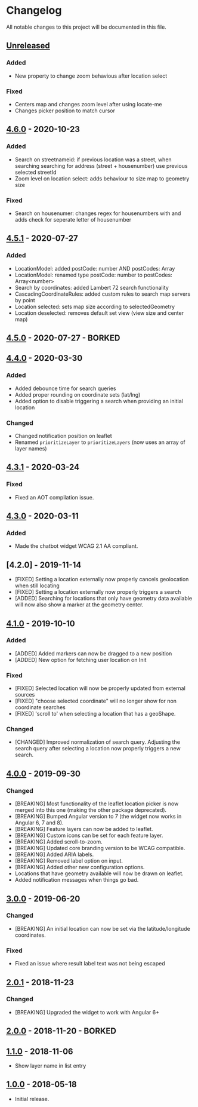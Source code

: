 # Changelog

All notable changes to this project will be documented in this file.

## [Unreleased]

<!--
"### Added" for new features.
"### Changed" for changes in existing functionality.
"### Deprecated" for soon-to-be removed features.
"### Removed" for now removed features.
"### Fixed" for any bug fixes.
"### Security" in case of vulnerabilities.
-->

### Added
- New property to change zoom behavious after location select

### Fixed
- Centers map and changes zoom level after using locate-me
- Changes picker position to match cursor 

## [4.6.0] - 2020-10-23

### Added
- Search on streetnameid: if previous location was a street, when searching searching for address (street + housenumber) use previous selected streetId
- Zoom level on location select: adds behaviour to size map to geometry size

### Fixed
- Search on housenumer: changes regex for housenumbers with and adds check for seperate letter of housenumber


## [4.5.1] - 2020-07-27

### Added
- LocationModel: added postCode: number AND postCodes: Array<number>
- LocationModel: renamed type postCode: number to postCodes: Array\<number>
- Search by coordinates: added Lambert 72 search functionality
- CascadingCoordinateRules: added custom rules to search map servers by point
- Location selected: sets map size according to selectedGeometry
- Location deselected: removes default set view (view size and center map)


## [4.5.0] - 2020-07-27 - BORKED


## [4.4.0] - 2020-03-30

### Added
- Added debounce time for search queries
- Added proper rounding on coordinate sets (lat/lng)
- Added option to disable triggering a search when providing an initial location

### Changed
- Changed notification position on leaflet
- Renamed `prioritizeLayer` to `prioritizeLayers` (now uses an array of layer names)


## [4.3.1] - 2020-03-24

### Fixed
- Fixed an AOT compilation issue.


## [4.3.0] - 2020-03-11

### Added
- Made the chatbot widget WCAG 2.1 AA compliant.


## [4.2.0] - 2019-11-14

- [FIXED] Setting a location externally now properly cancels geolocation when still locating
- [FIXED] Setting a location externally now properly triggers a search
- [ADDED] Searching for locations that only have geometry data available will now also show a marker at the geometry center.


## [4.1.0] - 2019-10-10

### Added
- [ADDED] Added markers can now be dragged to a new position
- [ADDED] New option for fetching user location on Init

### Fixed
- [FIXED] Selected location will now be properly updated from external sources
- [FIXED] "choose selected coordinate" will no longer show for non coordinate searches
- [FIXED] 'scroll to' when selecting a location that has a geoShape.

### Changed
- [CHANGED] Improved normalization of search query. Adjusting the search query after selecting a location now properly triggers a new search.


## [4.0.0] - 2019-09-30

### Changed
- [BREAKING] Most functionality of the leaflet location picker is now merged into this one (making the other package deprecated).
- [BREAKING] Bumped Angular version to 7 (the widget now works in Angular 6, 7 and 8).
- [BREAKING] Feature layers can now be added to leaflet.
- [BREAKING] Custom icons can be set for each feature layer.
- [BREAKING] Added scroll-to-zoom.
- [BREAKING] Updated core branding version to be WCAG compatible.
- [BREAKING] Added ARIA labels.
- [BREAKING] Removed label option on input.
- [BREAKING] Added other new configuration options.
- Locations that have geometry available will now be drawn on leaflet.
- Added notification messages when things go bad.


## [3.0.0] - 2019-06-20

### Changed
- [BREAKING] An initial location can now be set via the latitude/longitude coordinates.

### Fixed
- Fixed an issue where result label text was not being escaped


## [2.0.1] - 2018-11-23

### Changed
- [BREAKING] Upgraded the widget to work with Angular 6+


## [2.0.0] - 2018-11-20 - BORKED


## [1.1.0] - 2018-11-06

- Show layer name in list entry

## [1.0.0] - 2018-05-18

- Initial release.

[Unreleased]: https://github.com/digipolisantwerp/location-picker_widget_angular/compare/v4.6.0...HEAD
[4.6.0]: https://github.com/digipolisantwerp/location-picker_widget_angular/compare/v4.5.1...v4.6.0
[4.5.1]: https://github.com/digipolisantwerp/location-picker_widget_angular/compare/v4.5.0...v4.5.1
[4.5.0]: https://github.com/digipolisantwerp/location-picker_widget_angular/compare/v4.4.0...v4.5.0
[4.4.0]: https://github.com/digipolisantwerp/location-picker_widget_angular/compare/v4.3.1...v4.4.0
[4.3.1]: https://github.com/digipolisantwerp/location-picker_widget_angular/compare/v4.3.0...v4.3.1
[4.3.0]: https://github.com/digipolisantwerp/location-picker_widget_angular/compare/v4.2.0...v4.3.0
[4.1.0]: https://github.com/digipolisantwerp/location-picker_widget_angular/compare/v4.0.0...v4.1.0
[4.0.0]: https://github.com/digipolisantwerp/location-picker_widget_angular/compare/v3.0.0...v4.0.0
[3.0.0]: https://github.com/digipolisantwerp/location-picker_widget_angular/compare/v2.0.1...v3.0.0
[2.0.1]: https://github.com/digipolisantwerp/location-picker_widget_angular/compare/v2.0.0...v2.0.1
[2.0.0]: https://github.com/digipolisantwerp/location-picker_widget_angular/compare/v1.1.0...v2.0.0
[1.1.0]: https://github.com/digipolisantwerp/location-picker_widget_angular/compare/v1.0.0...v1.1.0
[1.0.0]: https://github.com/digipolisantwerp/location-picker_widget_angular/compare/v0.0.1...v1.0.0

